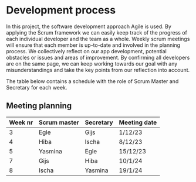 # Development process

In this project, the software development approach Agile is used. By applying the Scrum framework we can easily keep track of the progress of each individual developer and the team as a whole. Weekly scrum meetings will ensure that each member is up-to-date and involved in the planning process. We collectively reflect on our app development, potential obstacles or issues and areas of improvement. By confirming all developers are on the same page, we can keep working towards our goal with any misunderstandings and take the key points from our reflection into account.

The table below contains a schedule with the role of Scrum Master and Secretary for each week.


## Meeting planning
| Week nr | Scrum master | Secretary | Meeting date |
|---------|--------------|-----------|--------------|
| 3       | Egle         | Gijs      | 1/12/23      |
| 4       | Hiba         | Ischa     | 8/12/23      |
| 5       | Yasmina      | Egle      | 15/12/23     |
| 7       | Gijs         | Hiba      | 10/1/24      |
| 8       | Ischa        | Yasmina   | 19/1/24      |
